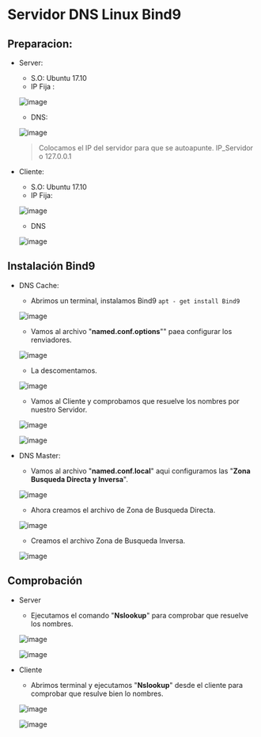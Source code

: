 # Servidor DNS Linux Bind9

## Preparacion:

  * Server:
    * S.O: Ubuntu 17.10
    * IP Fija :

    ![image](img/Seleccion_012.png)

    * DNS:

    ![image](img/Seleccion_013.png)

    > Colocamos el IP del servidor para que se autoapunte. IP_Servidor o 127.0.0.1

  * Cliente:

    * S.O: Ubuntu 17.10
    * IP Fija:

    ![image](img/Seleccion_013.png)

    * DNS

    ![image](img/Seleccion_016.png)

## Instalación Bind9

* DNS Cache:

  * Abrimos un terminal, instalamos Bind9 ```apt - get install Bind9```

  ![image](img/Seleccion_001.png)

  * Vamos al archivo "**named.conf.options**"" paea configurar los renviadores.

  ![image](img/Seleccion_002.png)

  * La descomentamos.

  ![image](img/Seleccion_003.png)

  * Vamos al Cliente y comprobamos que resuelve los nombres por nuestro Servidor.

  ![image](img/Seleccion_004.png)

  ![image](img/Seleccion_005.png)

* DNS Master:

  * Vamos al archivo "**named.conf.local**" aqui configuramos las "**Zona Busqueda Directa y Inversa**".

  ![image](img/Seleccion_007.png)

  * Ahora creamos el archivo de Zona de Busqueda Directa.

  ![image](img/Seleccion_008.png)

  * Creamos el archivo Zona de Busqueda Inversa.

  ![image](img/Seleccion_009.png)

## Comprobación

  * Server

    * Ejecutamos el comando "**Nslookup**" para comprobar que resuelve los nombres.

    ![image](img/Seleccion_010.png)

    ![image](img/Seleccion_011.png)

  * Cliente

    * Abrimos terminal y ejecutamos "**Nslookup**" desde el cliente para comprobar que resulve bien lo nombres.

    ![image](img/Seleccion_014,png)

    ![image](img/Seleccion_015.png)
